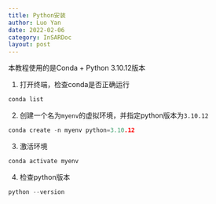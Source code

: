 ```yaml
---
title: Python安装
author: Luo Yan
date: 2022-02-06
category: InSARDoc
layout: post
---
```


本教程使用的是Conda + Python 3.10.12版本

1. 打开终端，检查conda是否正确运行
```C
conda list
```

2. 创建一个名为`myenv`的虚拟环境，并指定python版本为`3.10.12`
```C
conda create -n myenv python=3.10.12
```

3. 激活环境
```C
conda activate myenv
```


4. 检查python版本
```C
python --version
```